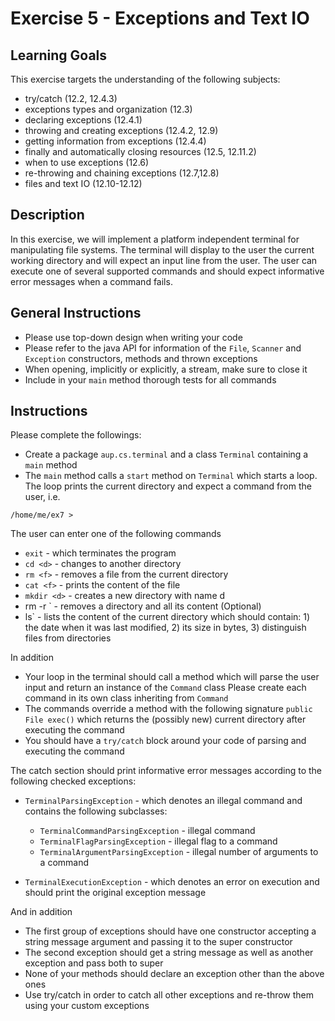 # Exercise 5 - Exceptions and Text IO

## Learning Goals

This exercise targets the understanding of the following subjects:

* try/catch (12.2, 12.4.3)
* exceptions types and organization (12.3)
* declaring exceptions (12.4.1)
* throwing and creating exceptions (12.4.2, 12.9)
* getting information from exceptions (12.4.4)
* finally and automatically closing resources (12.5, 12.11.2)
* when to use exceptions (12.6)
* re-throwing and chaining exceptions (12.7,12.8)
* files and text IO (12.10-12.12)


## Description
In this exercise, we will implement a platform independent terminal for manipulating file systems.
The terminal will display to the user the current working directory and will expect an input line from the user.
The user can execute one of several supported commands and should expect informative error messages when a command fails.

## General Instructions

* Please use top-down design when writing your code
* Please refer to the java API for information of the `File`, `Scanner` and `Exception` constructors, methods and thrown exceptions
* When opening, implicitly or explicitly, a stream, make sure to close it
* Include in your `main` method thorough tests for all commands


## Instructions

Please complete the followings:

* Create a package `aup.cs.terminal` and a class `Terminal` containing a `main` method
* The `main` method calls a `start` method on `Terminal` which starts a loop. The loop prints the current directory and expect a command from the user, i.e.

```
/home/me/ex7 >
```

The user can enter one of the following commands

* `exit` - which terminates the program
* `cd <d>` - changes to another directory
* `rm <f>` - removes a file from the current directory
* `cat <f>` - prints the content of the file
* `mkdir <d>` - creates a new directory with name d
* rm -r <f>` - removes a directory and all its content (Optional)
* ls` - lists the content of the current directory which should contain: 1) the date when it was last modified, 2) its size in bytes, 3) distinguish files from directories

In addition

* Your loop in the terminal should call a method which will parse the user input and return an instance of the `Command` class
Please create each command in its own class inheriting from `Command`
* The commands override a method with the following signature `public File exec()` which returns the (possibly new) current directory after executing the command
* You should have a `try/catch` block around your code of parsing and executing the command

The catch section should print informative error messages according to the following checked exceptions:

* `TerminalParsingException` - which denotes an illegal command and contains the following subclasses:
  * `TerminalCommandParsingException` - illegal command
  * `TerminalFlagParsingException` - illegal flag to a command
  * `TerminalArgumentParsingException` - illegal number of arguments to a command

* `TerminalExecutionException` - which denotes an error on execution and should print the original exception message

And in addition

* The first group of exceptions should have one constructor accepting a string message argument and passing it to the super constructor
* The second exception should get a string message as well as another exception and pass both to super
* None of your methods should declare an exception other than the above ones
* Use try/catch in order to catch all other exceptions and re-throw them using your custom exceptions
